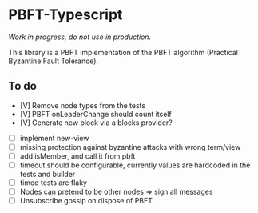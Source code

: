 # PBFT-Typescript

*Work in progress, do not use in production.*

This library is a PBFT implementation of the PBFT algorithm (Practical Byzantine Fault Tolerance).

## To do

- [V] Remove node types from the tests
- [V] PBFT onLeaderChange should count itself
- [V] Generate new block via a blocks provider?
- [ ] implement new-view
- [ ] missing protection against byzantine attacks with wrong term/view
- [ ] add isMember, and call it from pbft
- [ ] timeout should be configurable, currently values are hardcoded in the tests and builder
- [ ] timed tests are flaky
- [ ] Nodes can pretend to be other nodes => sign all messages
- [ ] Unsubscribe gossip on dispose of PBFT
